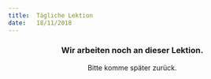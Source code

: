 ```yaml
---
title:  Tägliche Lektion
date:   18/11/2018
---
```


### <center>Wir arbeiten noch an dieser Lektion.</center>
<center>Bitte komme später zurück.</center>